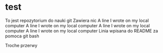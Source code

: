 # test

To jest repozytorium do nauki git 
Zawiera nic
A line I wrote on my local computer
A line I wrote on my local computer
A line I wrote on my local computer
A line I wrote on my local computer
Linia wpisana do README za pomoca git bash 
 
 
 
Troche przerwy 
